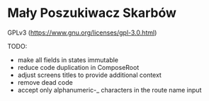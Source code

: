 # Mały Poszukiwacz Skarbów

GPLv3 (https://www.gnu.org/licenses/gpl-3.0.html)

TODO:

- make all fields in states immutable
- reduce code duplication in ComposeRoot
- adjust screens titles to provide additional context
- remove dead code
- accept only alphanumeric-_ characters in the route name input

